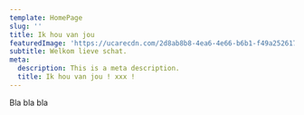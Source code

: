 ```yaml
---
template: HomePage
slug: ''
title: Ik hou van jou
featuredImage: 'https://ucarecdn.com/2d8ab8b8-4ea6-4e66-b6b1-f49a2526178d/'
subtitle: Welkom lieve schat.
meta:
  description: This is a meta description.
  title: Ik hou van jou ! xxx !
---
```

Bla bla bla
